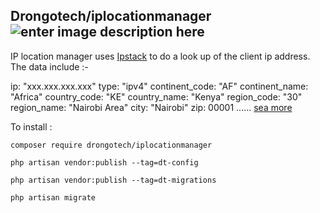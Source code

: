 ## Drongotech/iplocationmanager ![enter image description here](https://img.shields.io/badge/Version-1.0.7-brightgreen)

IP location manager uses [Ipstack](https://ipstack.com/)  to do a look up of the client ip address. The data include :-

ip:  "xxx.xxx.xxx.xxx"
type:  "ipv4"
continent_code:  "AF"
continent_name:  "Africa"
country_code:  "KE"
country_name:  "Kenya"
region_code:  "30"
region_name:  "Nairobi Area"
city:  "Nairobi"
zip:  00001
...... [sea more](https://ipstack.com/)

To install :

`composer require drongotech/iplocationmanager`

`php artisan vendor:publish --tag=dt-config`

`php artisan vendor:publish --tag=dt-migrations`

`php artisan migrate`

